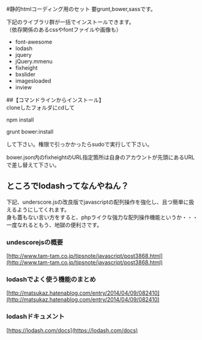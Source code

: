 #静的htmlコーディング用のセット
要grunt,bower,sassです。

下記のライブラリ群が一括でインストールできます。  
（依存関係のあるcssやfontファイルや画像も）  

* font-awesome  
* lodash
* jquery  
* jQuery.mmenu  
* fixheight  
* bxslider
* imagesloaded
* inview

##【コマンドラインからインストール】  
cloneしたフォルダにcdして

npm install

grunt bower:install

して下さい。権限で引っかかったらsudoで実行して下さい。

bower.json内のfixheightのURL指定箇所は自身のアカウントが先頭にあるURLで差し替えて下さい。

## ところでlodashってなんやねん？

下記、underscore.jsの改良版でjavascriptの配列操作を強化し、且つ簡単に扱えるようにしてくれます。  
身も蓋もない言い方をすると、phpライクな強力な配列操作機能というか・・・  
一度なれるともう、地獄の便利さです。  

### undescorejsの概要
[http://www.tam-tam.co.jp/tipsnote/javascript/post3868.html](http://www.tam-tam.co.jp/tipsnote/javascript/post3868.html)

### lodashでよく使う機能のまとめ
[http://matsukaz.hatenablog.com/entry/2014/04/09/082410](http://matsukaz.hatenablog.com/entry/2014/04/09/082410)

### lodashドキュメント
[https://lodash.com/docs](https://lodash.com/docs)